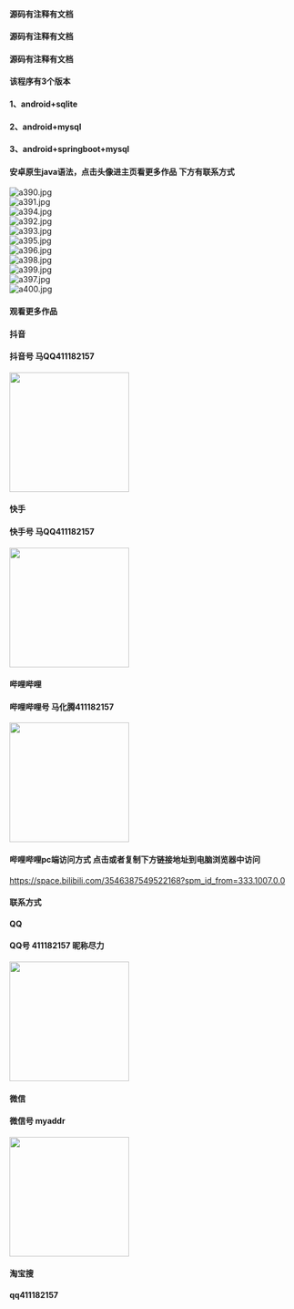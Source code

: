 #### 源码有注释有文档
#### 源码有注释有文档
#### 源码有注释有文档
#### 该程序有3个版本
#### 1、android+sqlite
#### 2、android+mysql
#### 3、android+springboot+mysql
#### 安卓原生java语法，点击头像进主页看更多作品 下方有联系方式
 <img src='https://img.alicdn.com/imgextra/i3/1658540494/O1CN01J5nDxd1FWIamQvado_!!1658540494.jpg' alt='a390.jpg' /></br> 
 <img src='https://img.alicdn.com/imgextra/i4/1658540494/O1CN011buOIR1FWIaqJLjSU_!!1658540494.jpg' alt='a391.jpg' /></br> 
 <img src='https://img.alicdn.com/imgextra/i3/1658540494/O1CN01OHEk7z1FWIaqJMCaE_!!1658540494.jpg' alt='a394.jpg' /></br> 
 <img src='https://img.alicdn.com/imgextra/i4/1658540494/O1CN01tMSeGq1FWIapYTc3b_!!1658540494.jpg' alt='a392.jpg' /></br> 
 <img src='https://img.alicdn.com/imgextra/i4/1658540494/O1CN01qAmWHQ1FWIapghYaF_!!1658540494.jpg' alt='a393.jpg' /></br> 
 <img src='https://img.alicdn.com/imgextra/i3/1658540494/O1CN019vs1E41FWIaruD725_!!1658540494.jpg' alt='a395.jpg' /></br> 
 <img src='https://img.alicdn.com/imgextra/i3/1658540494/O1CN01SlCUBc1FWIatuAT6B_!!1658540494.jpg' alt='a396.jpg' /></br> 
 <img src='https://img.alicdn.com/imgextra/i1/1658540494/O1CN01rf3xb21FWIamQt2d3_!!1658540494.jpg' alt='a398.jpg' /></br> 
 <img src='https://img.alicdn.com/imgextra/i2/1658540494/O1CN01bxVWr81FWIanoecxv_!!1658540494.jpg' alt='a399.jpg' /></br> 
 <img src='https://img.alicdn.com/imgextra/i2/1658540494/O1CN01yBAlly1FWIamQsdgE_!!1658540494.jpg' alt='a397.jpg' /></br> 
 <img src='https://img.alicdn.com/imgextra/i1/1658540494/O1CN01OQnVF71FWIanof649_!!1658540494.jpg' alt='a400.jpg' /></br>
#### 观看更多作品

#### 抖音
#### 抖音号  马QQ411182157
<img src="https://gitee.com/QQ411182157/mingpian/raw/master/douyin.png" width="210px">

#### 快手
#### 快手号  马QQ411182157

<img src="https://gitee.com/QQ411182157/mingpian/raw/master/kuaishou.jpg" width="210px">

#### 哔哩哔哩
#### 哔哩哔哩号  马化腾411182157

<img src="https://gitee.com/QQ411182157/mingpian/raw/master/bili.png" width="210px">

#### 哔哩哔哩pc端访问方式 点击或者复制下方链接地址到电脑浏览器中访问

https://space.bilibili.com/3546387549522168?spm_id_from=333.1007.0.0


#### 联系方式
#### QQ
#### QQ号 411182157 昵称尽力

<img src="https://gitee.com/QQ411182157/mingpian/raw/master/qq.jpg" width="210px">

#### 微信
#### 微信号 myaddr

<img src="https://gitee.com/QQ411182157/mingpian/raw/master/weixin.png" width="210px">

#### 淘宝搜
#### qq411182157
